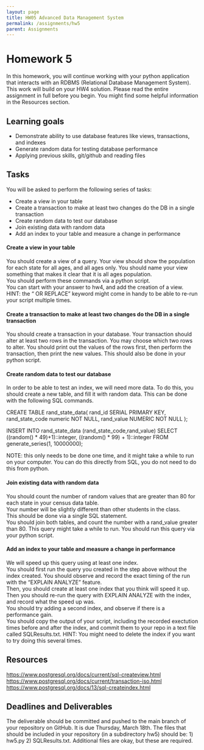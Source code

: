```yaml
---
layout: page
title: HW05 Advanced Data Management System
permalink: /assignments/hw5
parent: Assignments
---
```


# Homework 5
In this homework, you will continue working with your python application that interacts with an RDBMS (Relational Database Management System). 
This work will build on your HW4 solution.
Please read the entire assignment in full before you begin. You might find some helpful information in the Resources section.

## Learning goals
- Demonstrate ability to use database features like views, transactions, and indexes
- Generate random data for testing database performance
- Applying previous skills, git/github and reading files

## Tasks

You will be asked to perform the following series of tasks:
- Create a view in your table
- Create a transaction to make at least two changes do the DB in a single transaction
- Create random data to test our database
- Join existing data with random data
- Add an index to your table and measure a change in performance

#### Create a view in your table
You should create a view of a query. Your view should show the population for each state for all ages, and all ages only. 
You should name your view something that makes it clear that it is all ages population.  
You should perform these commands via a python script.  
You can start with your answer to hw4, and add the creation of a view.  
HINT: the “ OR REPLACE” keyword might come in handy to be able to re-run your script multiple times.
 
#### Create a transaction to make at least two changes do the DB in a single transaction
You should create a transaction in your database.  Your transaction should alter at least two rows in the transaction. 
You may choose which two rows to alter.  You should print out the values of the rows first, 
then perform the transaction, then print the new values. This should also be done in your python script.

#### Create random data to test our database
In order to be able to test an index, we will need more data. 
To do this, you should create a new table, and fill it with random data. This can be done with the following SQL commands.

CREATE TABLE rand_state_data(
	rand_id SERIAL PRIMARY KEY,
	rand_state_code numeric NOT NULL,
	rand_value NUMERIC NOT NULL
);

INSERT INTO rand_state_data (rand_state_code,rand_value)
SELECT  ((random() * 49)+1)::integer,
       ((random() * 99) + 1)::integer
FROM generate_series(1, 10000000);

NOTE: this only needs to be done one time, and it might take a while to run on your computer. 
You can do this directly from SQL, you do not need to do this from python.

#### Join existing data with random data
You should count the number of random values that are greater than 80 for each state in your census data table.  
Your number will be slightly different than other students in the class.  
This should be done via a single SQL statement.  
You should join both tables, and count the number with a rand_value greater than 80. 
This query might take a while to run.  You should run this query via your python script.

#### Add an index to your table and measure a change in performance
We will speed up this query using at least one index.  
You should first run the query you created in the step above without the index created. 
You should observe and record the exact timing of the run with the “EXPLAIN ANALYZE” feature.  
Then, you should create at least one index that you think will speed it up.  
Then you should re-run the query with EXPLAIN ANALYZE with the index, and record what the speed up was.  
You should try adding a second index, and observe if there is a performance gain.   
You should copy the output of your script, including the recorded exectution times before and after the index, 
and commit them to your repo in a text file called SQLResults.txt. HINT: You might need to delete the index if you want to try doing this several times.


## Resources
https://www.postgresql.org/docs/current/sql-createview.html
https://www.postgresql.org/docs/current/transaction-iso.html
https://www.postgresql.org/docs/13/sql-createindex.html


## Deadlines and Deliverables
The deliverable should be committed and pushed to the main branch of your repository on GitHub. 
It is due Thursday, March 18th. The files that should be included in your repository (in a subdirectory hw5) should be: 1) hw5.py  2) SQLResults.txt. Additional files are okay, but these are required.




